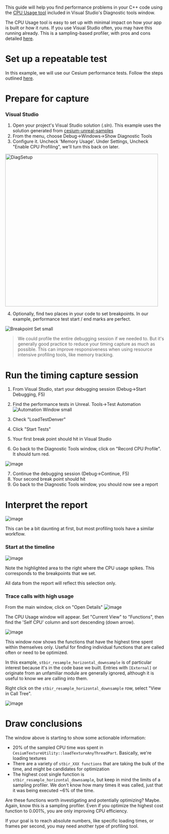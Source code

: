 
This guide will help you find performance problems in your C++ code using the [CPU Usage tool](https://learn.microsoft.com/en-us/visualstudio/profiling/beginners-guide-to-performance-profiling?view=vs-2022) included in Visual Studio's Diagnostic tools window.

The CPU Usage tool is easy to set up with minimal impact on how your app is built or how it runs. If you use Visual Studio often, you may have this running already. This is a sampling-based profiler, with pros and cons detailed [here](https://learn.microsoft.com/en-us/visualstudio/profiling/understanding-performance-collection-methods-perf-profiler?view=vs-2022).

# Set up a repeatable test

In this example, we will use our Cesium performance tests. Follow the steps outlined [here](https://github.com/CesiumGS/cesium-unreal/blob/profiling-documentation/Documentation/performance-profiling-setup-test.md).

# Prepare for capture

### Visual Studio

1) Open your project's Visual Studio solution (.sln). This example uses the solution generated from [cesium-unreal-samples](https://github.com/CesiumGS/cesium-unreal-samples)
2) From the menu, choose Debug->Windows->Show Diagnostic Tools
3) Configure it. Uncheck 'Memory Usage'. Under Settings, Uncheck "Enable CPU Profiling", we'll turn this back on later.

<img width="484" alt="DiagSetup" src="https://github.com/CesiumGS/cesium-unreal/assets/130494071/798d794c-19f0-4f15-93e1-1815e3f1e75b">

4) Optionally, find two places in your code to set breakpoints. In our example, performance test start / end marks are perfect. 

![Breakpoint Set small](https://github.com/CesiumGS/cesium-unreal/assets/130494071/5a793b9c-fd68-42ed-96ae-6ec884c38951)

>We could profile the entire debugging session if we needed to. But it's generally good practice to reduce your timing capture as much as possible. This can improve responsiveness when using resource intensive profiling tools, like memory tracking. 

# Run the timing capture session

1) From Visual Studio, start your debugging session (Debug->Start Debugging, F5)
2) Find the performance tests in Unreal. Tools->Test Automation
![Automation Window small](https://github.com/CesiumGS/cesium-unreal/assets/130494071/d27e7d67-3658-4cb2-ab10-777498cba0da)

3) Check "LoadTestDenver"
4) Click "Start Tests"
5) Your first break point should hit in Visual Studio
6) Go back to the Diagnostic Tools window, click on "Record CPU Profile". It should turn red.

![image](https://github.com/CesiumGS/cesium-unreal/assets/130494071/ce0c7e86-c1ef-4a01-97fd-c97275b6f62b)

7) Continue the debugging session (Debug->Continue, F5)
8) Your second break point should hit
9) Go back to the Diagnostic Tools window, you should now see a report

# Interpret the report

![image](https://github.com/CesiumGS/cesium-unreal/assets/130494071/a9fb3e0b-86f5-4239-b4ab-c7f9b1dba4a5)

This can be a bit daunting at first, but most profiling tools have a similar workflow.

### Start at the timeline

![image](https://github.com/CesiumGS/cesium-unreal/assets/130494071/da733adc-6cae-4c89-8a6c-01a367667a0d)

Note the highlighted area to the right where the CPU usage spikes. This corresponds to the breakpoints that we set. 

All data from the report will reflect this selection only.

### Trace calls with high usage

From the main window, click on "Open Details"
![image](https://github.com/CesiumGS/cesium-unreal/assets/130494071/f34b5ee3-15b7-485a-a90a-8f71310b1b44)

The CPU Usage window will appear. Set "Current View" to "Functions", then find the 'Self CPU' column and sort descending (down arrow).

![image](https://github.com/CesiumGS/cesium-unreal/assets/130494071/20836178-8337-4d53-be58-f388db905f9f)

This window now shows the functions that have the highest time spent within themselves only. Useful for finding individual functions that are called often or need to be optimized. 

In this example, `stbir_resample_horizontal_downsample` is of particular interest because it's in the code base we built. Entries with `[External]` or originate from an unfamiliar module are generally ignored, although it is useful to know we are calling into them. 

Right click on the  `stbir_resample_horizontal_downsample` row, select "View in Call Tree".

![image](https://github.com/CesiumGS/cesium-unreal/assets/130494071/e5a88c06-5b76-4a07-83be-db5147a961b2)

# Draw conclusions

The window above is starting to show some actionable information:
- 20% of the sampled CPU time was spent in `CesiumTextureUtility::loadTextureAnyThreadPart`. Basically, we're loading textures
- There are a variety of `stbir_XXX functions` that are taking the bulk of the time, and might be candidates for optimization
- The highest cost single function is `stbir_resample_horizontal_downsample`, but keep in mind the limits of a sampling profiler. We don't know how many times it was called, just that it was being executed ~6% of the time.

Are these functions worth investigating and potentially optimizing? Maybe. Again, know this is a sampling profiler. Even if you optimize the highest cost function to 0.001%, you are only improving CPU efficiency. 

If your goal is to reach absolute numbers, like specific loading times, or frames per second, you may need another type of profiling tool.
